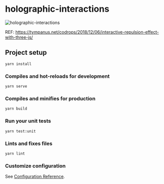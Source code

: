 # holographic-interactions
![holographic-interactions](https://user-images.githubusercontent.com/17586662/85132576-03ec7500-b274-11ea-907b-d5500b9b3f51.gif)


REF: https://tympanus.net/codrops/2018/12/06/interactive-repulsion-effect-with-three-js/

## Project setup
```
yarn install
```

### Compiles and hot-reloads for development
```
yarn serve
```

### Compiles and minifies for production
```
yarn build
```

### Run your unit tests
```
yarn test:unit
```

### Lints and fixes files
```
yarn lint
```

### Customize configuration
See [Configuration Reference](https://cli.vuejs.org/config/).
